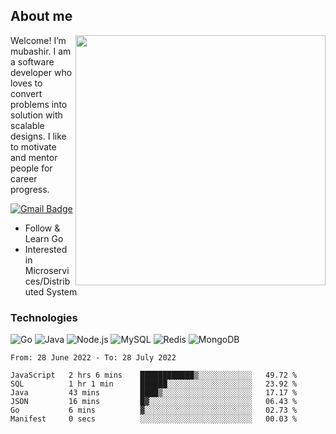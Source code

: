 ## About me

<img align="right" src="https://github-readme-stats-zhiwei-feng.vercel.app/api?username=mub4shir&show_icons=true" width="400" />

Welcome! I’m mubashir. I am a software developer who loves to convert problems into solution with scalable designs. I like to motivate and mentor people for career progress.

[![Gmail Badge](https://img.shields.io/badge/-mubashir11131719@gmail.com-c14438?style=flat-square&logo=Gmail&logoColor=white&link=mailto:mubashir11131719@gmail.com)](mailto:mubashir11131719@gmail.com)




- Follow & Learn Go
- Interested in Microservices/Distributed System


### Technologies
![Go](https://img.shields.io/badge/-Go-000000?style=flat-square&logo=go)
![Java](https://img.shields.io/badge/-Java-E34A86?style=flat-square&logo=java)
![Node.js](https://img.shields.io/badge/-Node.js-000000?style=flat-square&logo=node.js)
![MySQL](https://img.shields.io/badge/-MySQL-orange?style=flat-square&logo=MySQL)
![Redis](https://img.shields.io/badge/-Redis-black?style=flat-square&logo=Redis)
![MongoDB](https://img.shields.io/badge/-MongoDB-000000?style=flat-square&logo=mongodb)






<!--START_SECTION:waka-->

```text
From: 28 June 2022 - To: 28 July 2022

JavaScript   2 hrs 6 mins    ████████████▒░░░░░░░░░░░░   49.72 %
SQL          1 hr 1 min      ██████░░░░░░░░░░░░░░░░░░░   23.92 %
Java         43 mins         ████▒░░░░░░░░░░░░░░░░░░░░   17.17 %
JSON         16 mins         █▓░░░░░░░░░░░░░░░░░░░░░░░   06.43 %
Go           6 mins          ▓░░░░░░░░░░░░░░░░░░░░░░░░   02.73 %
Manifest     0 secs          ░░░░░░░░░░░░░░░░░░░░░░░░░   00.03 %
```

<!--END_SECTION:waka-->
</p>


